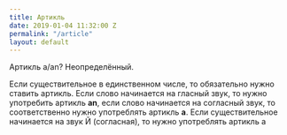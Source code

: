 ```yaml
---
title: Артикль
date: 2019-01-04 11:32:00 Z
permalink: "/article"
layout: default
---
```


Артикль a/an? Неопределённый. 

Если существительное в единственном числе, то обязательно нужно ставить артикль. Если слово начинается на гласный звук, то нужно употребить артикль **an**, если слово начинается на согласный звук, то соответственно нужно употреблять артикль **a**. Если существительное начинается на звук Й (согласная), то нужно употреблять артикль a